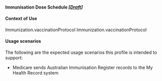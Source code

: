 #### Immunisation Dose Schedule *[[Draft](http://hl7.org/fhir/stu3/valueset-publication-status.html)]*

#### **Context of Use**
Immunization.vaccinationProtocol Immunization.vaccinationProtocol

#### **Usage scenarios**
The following are the expected usage scenarios this profile is intended to support:
* Medicare sends Australian Immunisation Register records to the My Health Record system



